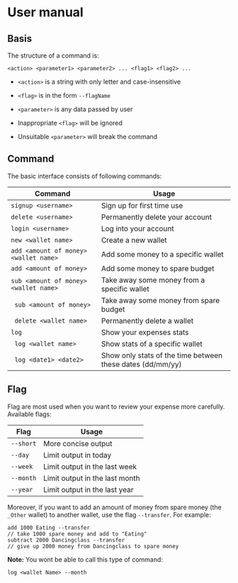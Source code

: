 # User manual
 
 ## Basis

The structure of a command is:
 ```
 <action> <parameter1> <parameter2> ... <flag1> <flag2> ...
 ```
* ```<action>``` is a string with only letter and case-insensitive 
* ```<flag>``` is in the form ```--flagName``` 

* ```<parameter>``` is any data passed by user 
 
 * Inappropriate ```<flag>``` will be ignored
 
 * Unsuitable ```<parameter>``` will break the command

 ## Command

The basic interface consists of following commands:

Command | Usage
-------|-------
``` signup <username> ``` | Sign up for first time use
``` delete <username> ``` | Permanently delete your account
``` login <username> ``` | Log into your account
``` new <wallet name> ``` | Create a new wallet
``` add <amount of money> <wallet name> ``` | Add some money to a specific wallet
``` add <amount of money> ``` | Add some money to spare budget
``` sub <amount of money> <wallet name> ``` | Take away some money from a specific wallet
``` sub <amount of money>``` | Take away some money from spare budget
``` delete <wallet name>```| Permanently delete a wallet
``` log ``` | Show your expenses stats
``` log <wallet name>``` | Show stats of a specific wallet
``` log <date1> <date2>``` | Show only stats of the time between these dates (dd/mm/yy)

## Flag

Flag are most used when you want to review your expense more carefully. Available flags:

Flag | Usage
-----|-----
```--short``` | More concise output
```--day```| Limit output in today
```--week```|Limit output in the last week
```--month```|Limit output in the last month
```--year```|Limit output in the last year

Moreover, if you want to add an amount of money from spare money (the ```_Other``` wallet) to another wallet, use the flag ```--transfer```. For example:

```
add 1000 Eating --transfer
// take 1000 spare money and add to "Eating"
subtract 2000 Dancingclass --transfer
// give up 2000 money from Dancingclass to spare money
```

**Note:** You wont be able to call this type of command:
```
log <wallet Name> --month
```